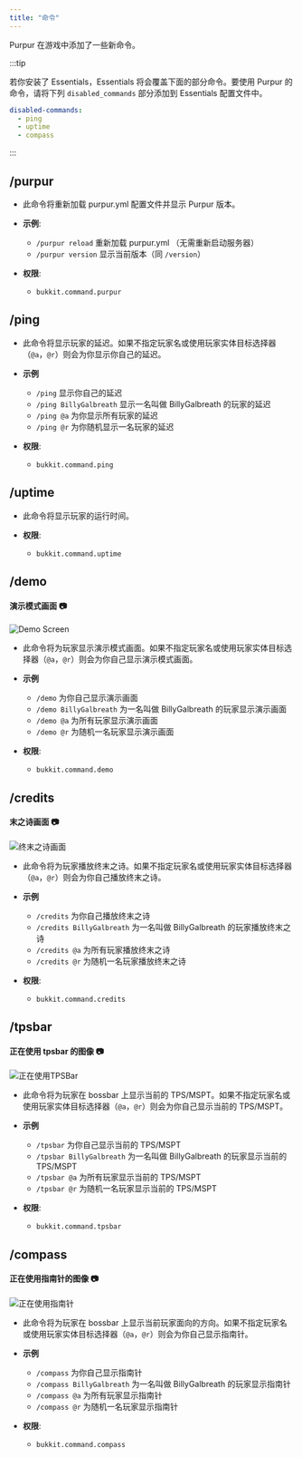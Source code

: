 ```yaml
---
title: "命令"
---
```


Purpur 在游戏中添加了一些新命令。

:::tip

若你安装了 Essentials，Essentials 将会覆盖下面的部分命令。要使用 Purpur 的命令，请将下列 `disabled_commands` 部分添加到 Essentials 配置文件中。

```yaml
disabled-commands:
  - ping
  - uptime
  - compass
```

:::

## /purpur

- 此命令将重新加载 purpur.yml 配置文件并显示 Purpur 版本。

- **示例**:

  - `/purpur reload` 重新加载 purpur.yml （无需重新启动服务器）
  - `/purpur version` 显示当前版本（同 `/version`）

- **权限**:
  - `bukkit.command.purpur`

## /ping

- 此命令将显示玩家的延迟。如果不指定玩家名或使用玩家实体目标选择器（`@a`，`@r`）则会为你显示你自己的延迟。

- **示例**

  - `/ping` 显示你自己的延迟
  - `/ping BillyGalbreath` 显示一名叫做 BillyGalbreath 的玩家的延迟
  - `/ping @a` 为你显示所有玩家的延迟
  - `/ping @r` 为你随机显示一名玩家的延迟

- **权限**:
  - `bukkit.command.ping`

## /uptime

- 此命令将显示玩家的运行时间。

- **权限**:
  - `bukkit.command.uptime`

## /demo

#### 演示模式画面 📷

![Demo Screen](https://purpurmc.org/docs/images/demo.png)

- 此命令将为玩家显示演示模式画面。如果不指定玩家名或使用玩家实体目标选择器（`@a`，`@r`）则会为你自己显示演示模式画面。

- **示例**
  - `/demo` 为你自己显示演示画面
  - `/demo BillyGalbreath` 为一名叫做 BillyGalbreath 的玩家显示演示画面
  - `/demo @a` 为所有玩家显示演示画面
  - `/demo @r` 为随机一名玩家显示演示画面
- **权限**:
  - `bukkit.command.demo`

## /credits

#### 末之诗画面 📷

![终末之诗画面](https://purpurmc.org/docs/images/credits.png)

- 此命令将为玩家播放终末之诗。如果不指定玩家名或使用玩家实体目标选择器（`@a`，`@r`）则会为你自己播放终末之诗。

- **示例**
  - `/credits` 为你自己播放终末之诗
  - `/credits BillyGalbreath` 为一名叫做 BillyGalbreath 的玩家播放终末之诗
  - `/credits @a` 为所有玩家播放终末之诗
  - `/credits @r` 为随机一名玩家播放终末之诗
- **权限**:
  - `bukkit.command.credits`

## /tpsbar

#### 正在使用 tpsbar 的图像 📷

![正在使用TPSBar](https://purpurmc.org/docs/images/bossbar.gif)

- 此命令将为玩家在 bossbar 上显示当前的 TPS/MSPT。如果不指定玩家名或使用玩家实体目标选择器（`@a`，`@r`）则会为你自己显示当前的 TPS/MSPT。

- **示例**

  - `/tpsbar` 为你自己显示当前的 TPS/MSPT
  - `/tpsbar BillyGalbreath` 为一名叫做 BillyGalbreath 的玩家显示当前的 TPS/MSPT
  - `/tpsbar @a` 为所有玩家显示当前的 TPS/MSPT
  - `/tpsbar @r` 为随机一名玩家显示当前的 TPS/MSPT

- **权限**:
  - `bukkit.command.tpsbar`

## /compass

#### 正在使用指南针的图像 📷

![正在使用指南针](https://purpurmc.org/docs/images/bossbar.gif)

- 此命令将为玩家在 bossbar 上显示当前玩家面向的方向。如果不指定玩家名或使用玩家实体目标选择器（`@a`，`@r`）则会为你自己显示指南针。

- **示例**

  - `/compass` 为你自己显示指南针
  - `/compass BillyGalbreath` 为一名叫做 BillyGalbreath 的玩家显示指南针
  - `/compass @a` 为所有玩家显示指南针
  - `/compass @r` 为随机一名玩家显示指南针

- **权限**:
  - `bukkit.command.compass`
